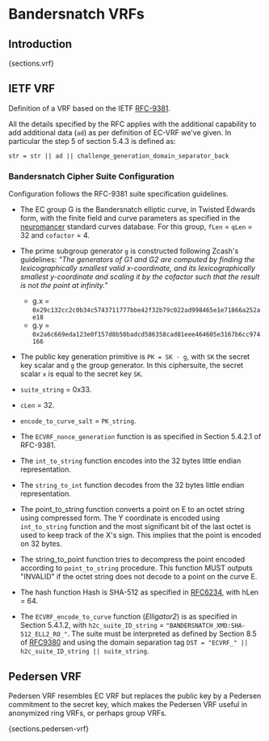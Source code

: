 # Bandersnatch VRFs

## Introduction

{sections.vrf}

## IETF VRF

Definition of a VRF based on the IETF [RFC-9381](https://www.rfc-editor.org/rfc/rfc9381).

All the details specified by the RFC applies with the additional capability to add additional
data (`ad`) as per definition of EC-VRF we've given. In particular the step 5 of section
5.4.3 is defined as:

    str = str || ad || challenge_generation_domain_separator_back

### Bandersnatch Cipher Suite Configuration

Configuration follows the RFC-9381 suite specification guidelines.

* The EC group G is the Bandersnatch elliptic curve, in Twisted Edwards form,
  with the finite field and curve parameters as specified in the [neuromancer](https://neuromancer.sk/std/bls/Bandersnatch)
  standard curves database. For this group, `fLen` = `qLen` = 32 and `cofactor` = 4.

* The prime subgroup generator `g` is constructed following Zcash's guidelines:
  *"The generators of G1 and G2 are computed by finding the lexicographically
  smallest valid x-coordinate, and its lexicographically smallest y-coordinate
  and scaling it by the cofactor such that the result is not the point at infinity."*

  - g.x = `0x29c132cc2c0b34c5743711777bbe42f32b79c022ad998465e1e71866a252ae18`
  - g.y = `0x2a6c669eda123e0f157d8b50badcd586358cad81eee464605e3167b6cc974166`

* The public key generation primitive is `PK = SK · g`, with `SK` the secret
  key scalar and `g` the group generator. In this ciphersuite, the secret
  scalar `x` is equal to the secret key `SK`.

* `suite_string` = 0x33.

* `cLen` = 32.

* `encode_to_curve_salt` = `PK_string`.

* The `ECVRF_nonce_generation` function is as specified in Section 5.4.2.1 of RFC-9381.

* The `int_to_string` function encodes into the 32 bytes little endian representation.
 
* The `string_to_int` function decodes from the 32 bytes little endian representation.

* The point_to_string function converts a point on E to an octet
  string using compressed form. The Y coordinate is encoded using
  `int_to_string` function and the most significant bit of the last
  octet is used to keep track of the X's sign. This implies that
  the point is encoded on 32 bytes.

* The string_to_point function tries to decompress the point encoded
  according to `point_to_string` procedure. This function MUST outputs
  "INVALID" if the octet string does not decode to a point on the curve E.

* The hash function Hash is SHA-512 as specified in
  [RFC6234](https://www.rfc-editor.org/rfc/rfc6234), with hLen = 64.

* The `ECVRF_encode_to_curve` function (*Elligator2*) is as specified in
  Section 5.4.1.2, with `h2c_suite_ID_string` = `"BANDERSNATCH_XMD:SHA-512_ELL2_RO_"`.
  The suite must be interpreted as defined by Section 8.5 of [RFC9380](https://datatracker.ietf.org/doc/rfc9380/)
  and using the domain separation tag `DST = "ECVRF_" || h2c_suite_ID_string || suite_string`.

## Pedersen VRF

Pedersen VRF resembles EC VRF but replaces the
public key by a Pedersen commitment to the secret key, which makes the
Pedersen VRF useful in anonymized ring VRFs, or perhaps group VRFs.

{sections.pedersen-vrf}
